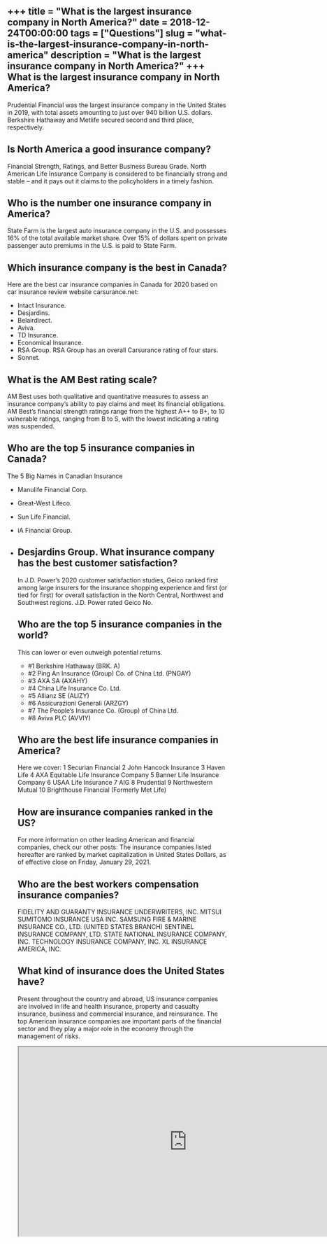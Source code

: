 +++
title = "What is the largest insurance company in North America?"
date = 2018-12-24T00:00:00
tags = ["Questions"]
slug = "what-is-the-largest-insurance-company-in-north-america"
description = "What is the largest insurance company in North America?"
+++
What is the largest insurance company in North America?
-------------------------------------------------------

Prudential Financial was the largest insurance company in the United States in 2019, with total assets amounting to just over 940 billion U.S. dollars. Berkshire Hathaway and Metlife secured second and third place, respectively.

Is North America a good insurance company?
------------------------------------------

Financial Strength, Ratings, and Better Business Bureau Grade. North American Life Insurance Company is considered to be financially strong and stable – and it pays out it claims to the policyholders in a timely fashion.

Who is the number one insurance company in America?
---------------------------------------------------

State Farm is the largest auto insurance company in the U.S. and possesses 16% of the total available market share. Over 15% of dollars spent on private passenger auto premiums in the U.S. is paid to State Farm.

Which insurance company is the best in Canada?
----------------------------------------------

Here are the best car insurance companies in Canada for 2020 based on car insurance review website carsurance.net:

- Intact Insurance.
- Desjardins.
- Belairdirect.
- Aviva.
- TD Insurance.
- Economical Insurance.
- RSA Group. RSA Group has an overall Carsurance rating of four stars.
- Sonnet.

What is the AM Best rating scale?
---------------------------------

AM Best uses both qualitative and quantitative measures to assess an insurance company’s ability to pay claims and meet its financial obligations. AM Best’s financial strength ratings range from the highest A++ to B+, to 10 vulnerable ratings, ranging from B to S, with the lowest indicating a rating was suspended.

Who are the top 5 insurance companies in Canada?
------------------------------------------------

The 5 Big Names in Canadian Insurance

- Manulife Financial Corp.
- Great-West Lifeco.
- Sun Life Financial.
- iA Financial Group.
- Desjardins Group. What insurance company has the best customer satisfaction?
    ----------------------------------------------------------
    
    In J.D. Power’s 2020 customer satisfaction studies, Geico ranked first among large insurers for the insurance shopping experience and first (or tied for first) for overall satisfaction in the North Central, Northwest and Southwest regions. J.D. Power rated Geico No.
    
    Who are the top 5 insurance companies in the world?
    ---------------------------------------------------
    
    This can lower or even outweigh potential returns.
    
    
    - \#1 Berkshire Hathaway (BRK. A)
    - \#2 Ping An Insurance (Group) Co. of China Ltd. (PNGAY)
    - \#3 AXA SA (AXAHY)
    - \#4 China Life Insurance Co. Ltd.
    - \#5 Allianz SE (ALIZY)
    - \#6 Assicurazioni Generali (ARZGY)
    - \#7 The People’s Insurance Co. (Group) of China Ltd.
    - \#8 Aviva PLC (AVVIY)
    
    Who are the best life insurance companies in America?
    -----------------------------------------------------
    
    Here we cover: 1 Securian Financial 2 John Hancock Insurance 3 Haven Life 4 AXA Equitable Life Insurance Company 5 Banner Life Insurance Company 6 USAA Life Insurance 7 AIG 8 Prudential 9 Northwestern Mutual 10 Brighthouse Financial (Formerly Met Life)
    
    How are insurance companies ranked in the US?
    ---------------------------------------------
    
    For more information on other leading American and financial companies, check our other posts: The insurance companies listed hereafter are ranked by market capitalization in United States Dollars, as of effective close on Friday, January 29, 2021.
    
    Who are the best workers compensation insurance companies?
    ----------------------------------------------------------
    
    FIDELITY AND GUARANTY INSURANCE UNDERWRITERS, INC. MITSUI SUMITOMO INSURANCE USA INC. SAMSUNG FIRE &amp; MARINE INSURANCE CO., LTD. (UNITED STATES BRANCH) SENTINEL INSURANCE COMPANY, LTD. STATE NATIONAL INSURANCE COMPANY, INC. TECHNOLOGY INSURANCE COMPANY, INC. XL INSURANCE AMERICA, INC.
    
    What kind of insurance does the United States have?
    ---------------------------------------------------
    
    Present throughout the country and abroad, US insurance companies are involved in life and health insurance, property and casualty insurance, business and commercial insurance, and reinsurance. The top American insurance companies are important parts of the financial sector and they play a major role in the economy through the management of risks.
    
    <iframe allow="accelerometer; autoplay; clipboard-write; encrypted-media; gyroscope; picture-in-picture" allowfullscreen="" class="__youtube_prefs__  epyt-is-override  no-lazyload" data-no-lazy="1" data-origheight="433" data-origwidth="770" data-skipgform_ajax_framebjll="" height="433" id="_ytid_45733" loading="lazy" src="https://www.youtube.com/embed/kQ-EayHDfTI?enablejsapi=1&autoplay=0&cc_load_policy=0&cc_lang_pref=&iv_load_policy=1&loop=0&modestbranding=0&rel=1&fs=1&playsinline=0&autohide=2&theme=dark&color=red&controls=1&" title="YouTube player" width="770"></iframe>